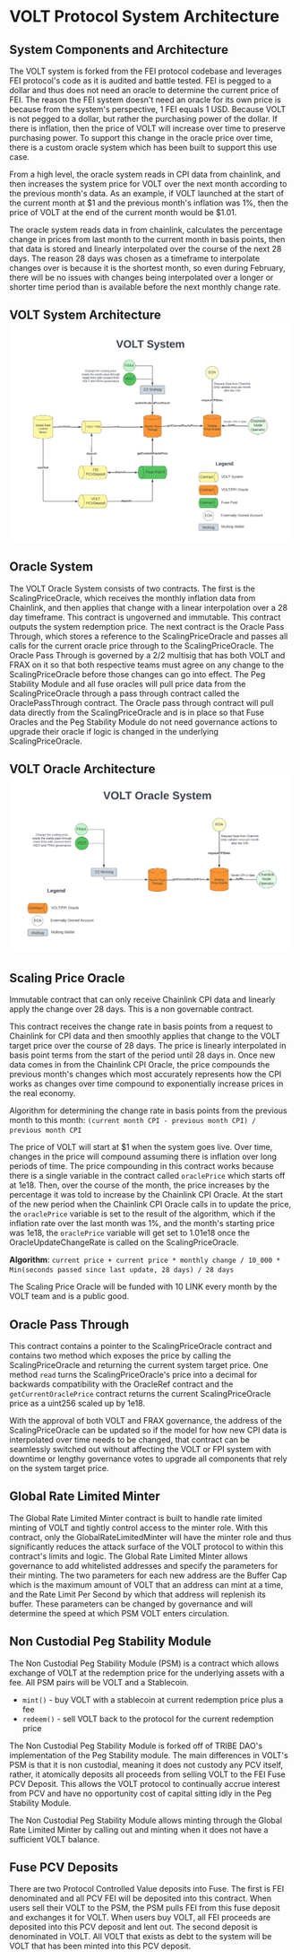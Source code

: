 # VOLT Protocol System Architecture

## System Components and Architecture

The VOLT system is forked from the FEI protocol codebase and leverages FEI protocol's code as it is audited and battle tested. FEI is pegged to a dollar and thus does not need an oracle to determine the current price of FEI. The reason the FEI system doesn't need an oracle for its own price is because from the system's perspective, 1 FEI equals 1 USD. Because VOLT is not pegged to a dollar, but rather the purchasing power of the dollar. If there is inflation, then the price of VOLT will increase over time to preserve purchasing power. To support this change in the oracle price over time, there is a custom oracle system which has been built to support this use case.

From a high level, the oracle system reads in CPI data from chainlink, and then increases the system price for VOLT over the next month according to the previous month's data. As an example, if VOLT launched at the start of the current month at $1 and the previous month's inflation was 1%, then the price of VOLT at the end of the current month would be $1.01.

The oracle system reads data in from chainlink, calculates the percentage change in prices from last month to the current month in basis points, then that data is stored and linearly interpolated over the course of the next 28 days. The reason 28 days was chosen as a timeframe to interpolate changes over is because it is the shortest month, so even during February, there will be no issues with changes being interpolated over a longer or shorter time period than is available before the next monthly change rate.


## VOLT System Architecture ![Volt System Architecture](VOLTSystem.png)

## Oracle System

The VOLT Oracle System consists of two contracts. The first is the ScalingPriceOracle, which receives the monthly inflation data from Chainlink, and then applies that change with a linear interpolation over a 28 day timeframe. This contract is ungoverned and immutable. This contract outputs the system redemption price. The next contract is the Oracle Pass Through, which stores a reference to the ScalingPriceOracle and passes all calls for the current oracle price through to the ScalingPriceOracle. The Oracle Pass Through is governed by a 2/2 multisig that has both VOLT and FRAX on it so that both respective teams must agree on any change to the ScalingPriceOracle before those changes can go into effect.
The Peg Stability Module and all fuse oracles will pull price data from the ScalingPriceOracle through a pass through contract called the OraclePassThrough contract. The Oracle pass through contract will pull data directly from the ScalingPriceOracle and is in place so that Fuse Oracles and the Peg Stability Module do not need governance actions to upgrade their oracle if logic is changed in the underlying ScalingPriceOracle.

## VOLT Oracle Architecture ![VOLT Oracle Architecture](VOLTOracleSystem.png)

## Scaling Price Oracle
Immutable contract that can only receive Chainlink CPI data and linearly apply the change over 28 days. This is a non governable contract.

This contract receives the change rate in basis points from a request to Chainlink for CPI data and then smoothly applies that change to the VOLT target price over the course of 28 days. The price is linearly interpolated in basis point terms from the start of the period until 28 days in. Once new data comes in from the Chainlink CPI Oracle, the price compounds the previous month's changes which most accurately represents how the CPI works as changes over time compound to exponentially increase prices in the real economy.

Algorithm for determining the change rate in basis points from the previous month to this month:
`(current month CPI - previous month CPI) / previous month CPI`

The price of VOLT will start at $1 when the system goes live. Over time, changes in the price will compound assuming there is inflation over long periods of time. The price compounding in this contract works because there is a single variable in the contract called `oraclePrice` which starts off at 1e18. Then, over the course of the month, the price increases by the percentage it was told to increase by the Chainlink CPI Oracle. At the start of the new period when the Chainlink CPI Oracle calls in to update the price, the `oraclePrice` variable is set to the result of the algorithm, which if the inflation rate over the last month was 1%, and the month's starting price was 1e18, the `oraclePrice` variable will get set to 1.01e18 once the OracleUpdateChangeRate is called on the ScalingPriceOracle.

**Algorithm**: `current price + current price * monthly change / 10_000 * Min(seconds passed since last update, 28 days) / 28 days`

The Scaling Price Oracle will be funded with 10 LINK every month by the VOLT team and is a public good.

## Oracle Pass Through
This contract contains a pointer to the ScalingPriceOracle contract and contains two method which exposes the price by calling the ScalingPriceOracle and returning the current system target price. One method `read` turns the ScalingPriceOracle's price into a decimal for backwards compatibility with the OracleRef contract and the `getCurrentOraclePrice` contract returns the current ScalingPriceOracle price as a uint256 scaled up by 1e18.

With the approval of both VOLT and FRAX governance, the address of the ScalingPriceOracle can be updated so if the model for how new CPI data is interpolated over time needs to be changed, that contract can be seamlessly switched out without affecting the VOLT or FPI system with downtime or lengthy governance votes to upgrade all components that rely on the system target price.

## Global Rate Limited Minter
The Global Rate Limited Minter contract is built to handle rate limited minting of VOLT and tightly control access to the minter role. With this contract, only the GlobalRateLimitedMinter will have the minter role and thus significantly reduces the attack surface of the VOLT protocol to within this contract's limits and logic. The Global Rate Limited Minter allows governance to add whitelisted addresses and specify the parameters for their minting. The two parameters for each new address are the Buffer Cap which is the maximum amount of VOLT that an address can mint at a time, and the Rate Limit Per Second by which that address will replenish its buffer. These parameters can be changed by governance and will determine the speed at which PSM VOLT enters circulation.

## Non Custodial Peg Stability Module

The Non Custodial Peg Stability Module (PSM) is a contract which allows exchange of VOLT at the redemption price for the underlying assets with a fee. All PSM pairs will be VOLT and a Stablecoin.
 * `mint()` - buy VOLT with a stablecoin at current redemption price plus a fee
 * `redeem()` - sell VOLT back to the protocol for the current redemption price

The Non Custodial Peg Stability Module is forked off of TRIBE DAO's implementation of the Peg Stability module. The main differences in VOLT's PSM is that it is non custodial, meaning it does not custody any PCV itself, rather, it atomically deposits all proceeds from selling VOLT to the FEI Fuse PCV Deposit. This allows the VOLT protocol to continually accrue interest from PCV and have no opportunity cost of capital sitting idly in the Peg Stability Module.

The Non Custodial Peg Stability Module allows minting through the Global Rate Limited Minter by calling out and minting when it does not have a sufficient VOLT balance.

## Fuse PCV Deposits

There are two Protocol Controlled Value deposits into Fuse. The first is FEI denominated and all PCV FEI will be deposited into this contract. When users sell their VOLT to the PSM, the PSM pulls FEI from this fuse deposit and exchanges it for VOLT. When users buy VOLT, all FEI proceeds are deposited into this PCV deposit and lent out. The second deposit is denominated in VOLT. All VOLT that exists as debt to the system will be VOLT that has been minted into this PCV deposit.
